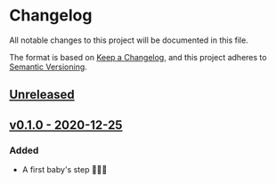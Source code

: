 # Changelog
All notable changes to this project will be documented in this file.

The format is based on [Keep a Changelog](https://keepachangelog.com/en/1.0.0/),
and this project adheres to [Semantic Versioning](https://semver.org/spec/v2.0.0.html).

## [Unreleased](https://github.com/SepteniTechnology/slack-php/compare/v0.1.0...master)

## [v0.1.0 - 2020-12-25](https://github.com/SepteniTechnology/slack-php/tree/v0.1.0)

### Added
- A first baby's step 🚀🚀🚀